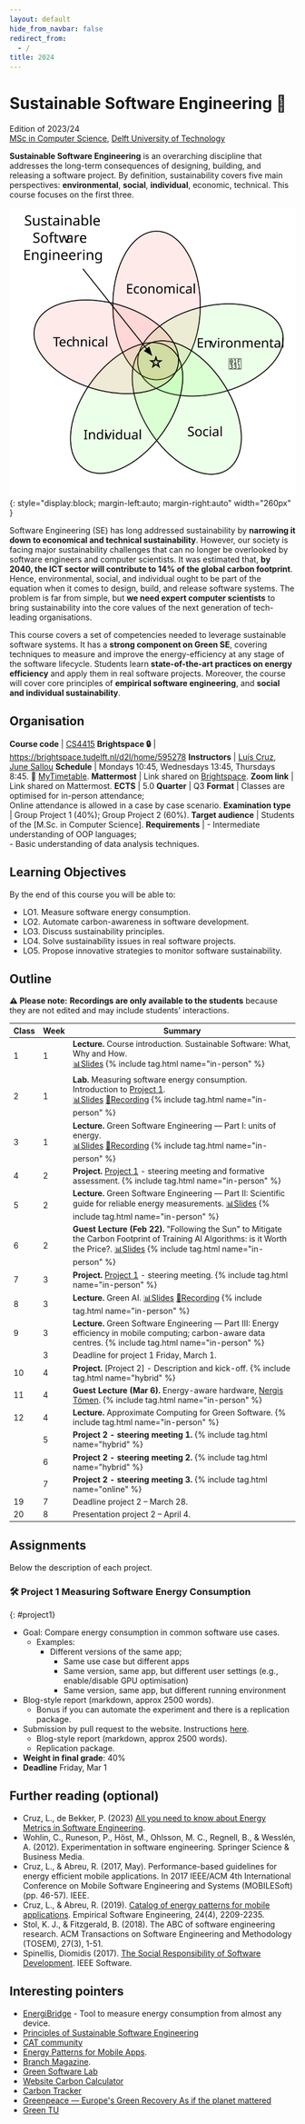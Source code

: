 ```yaml
---
layout: default
hide_from_navbar: false
redirect_from:
  - /
title: 2024
---
```


# Sustainable Software Engineering 🌱
Edition of 2023/24<br/>
[MSc in Computer Science], [Delft University of Technology]


**Sustainable Software Engineering** is an overarching discipline that addresses the long-term consequences of designing, building, and releasing a software project.
By definition, sustainability covers five main perspectives: **environmental**, **social**, **individual**, economic, technical.
This course focuses on the first three.

![Sustainability Domains](./img/domains.svg){: style="display:block; margin-left:auto; margin-right:auto" width="260px" }

Software Engineering (SE) has long addressed sustainability by **narrowing it down to economical and technical sustainability**.
However, our society is facing major sustainability challenges that can no longer be overlooked by software engineers and computer scientists.
It was estimated that, **by 2040, the ICT sector will contribute to 14% of the global carbon footprint**. Hence, environmental, social, and individual ought to be part of the equation when it comes to design, build, and release software systems.
The problem is far from simple, but **we need expert computer scientists** to bring sustainability into the core values of the next generation of tech-leading organisations.

This course covers a set of competencies needed to leverage sustainable software systems.
It has a **strong component on Green SE**, covering techniques to measure and improve the energy-efficiency at any stage of the software lifecycle.
Students learn **state-of-the-art practices on energy efficiency** and apply them in real software projects. Moreover, the course will cover core principles of **empirical software engineering**, and **social and individual sustainability**.

## Organisation

**Course code**       | [CS4415]
**Brightspace 🔒**    | <https://brightspace.tudelft.nl/d2l/home/595278>
**Instructors**       | [Luís Cruz], [June Sallou]
**Schedule**          |	Mondays 10:45, Wednesdays 13:45, Thursdays 8:45. 🔗 [MyTimetable].
**Mattermost**        | Link shared on [Brightspace](https://brightspace.tudelft.nl/d2l/home/595278).
**Zoom link**         | Link shared on Mattermost.
**ECTS** 	            | 5.0
**Quarter**           | Q3
**Format**            | Classes are optimised for in-person attendance;<br/>Online attendance is allowed in a case by case scenario.
**Examination type**  | Group Project 1 (40%); Group Project 2 (60%).
**Target audience**   |	Students of the [M.Sc. in Computer Science].
**Requirements** 	    | - Intermediate understanding of OOP languages;<br/> - Basic understanding of data analysis techniques.


## Learning Objectives

By the end of this course you will be able to:

- LO1. Measure software energy consumption.
- LO2. Automate carbon-awareness in software development.
- LO3. Discuss sustainability principles.
- LO4. Solve sustainability issues in real software projects.
- LO5. Propose innovative strategies to monitor software sustainability.

## Outline

**⚠️ Please note:** **Recordings are only available to the students** because they are not edited and may include students' interactions.


 Class | Week| Summary
-------| ----|----------|
 1     | 1   | **Lecture.** Course introduction. Sustainable Software: What, Why and How.<br/>[📊Slides][slides01]  {% include tag.html name="in-person" %}
 2     | 1   | **Lab.** Measuring software energy consumption. Introduction to [Project 1](#project1).<br/>[📊Slides][slides02] [🎥Recording][recording02]  {% include tag.html name="in-person" %}
 3     | 1   | **Lecture.** Green Software Engineering — Part I: units of energy.<br/>[📊Slides][slides03] [🎥Recording][recording03]  {% include tag.html name="in-person" %}
 4     | 2   | **Project.** [Project 1](#project1) - steering meeting and formative assessment. {% include tag.html name="in-person" %}
 5     | 2   | **Lecture.** Green Software Engineering — Part II: Scientific guide for reliable energy measurements. [📊Slides][slides05]  {% include tag.html name="in-person" %}
 6     | 2   | **Guest Lecture (Feb 22).** "Following the Sun" to Mitigate the Carbon Footprint of Training AI Algorithms: is it Worth the Price?. [📊Slides][slides06] {% include tag.html name="in-person" %} 
 7     | 3   | **Project.** [Project 1](#project1) - steering meeting. {% include tag.html name="in-person" %}
 8     | 3   | **Lecture.** Green AI. [📊Slides][slides08] [🎥Recording][recording08] {% include tag.html name="in-person" %}
 9     | 3   | **Lecture.** Green Software Engineering — Part III: Energy efficiency in mobile computing; carbon-aware data centres.  {% include tag.html name="in-person" %}
       | 3   | Deadline for project 1 Friday, March 1.
 10    | 4   | **Project.** [Project 2] - Description and kick-off. {% include tag.html name="hybrid" %}
 11    | 4   | **Guest Lecture (Mar 6).** Energy-aware hardware, [Nergis Tömen]. {% include tag.html name="in-person" %}  
 12    | 4   | **Lecture.** Approximate Computing for Green Software. {% include tag.html name="in-person" %}
       | 5   | **Project 2 - steering meeting 1.** {% include tag.html name="hybrid" %}
       | 6   | **Project 2 - steering meeting 2.** {% include tag.html name="hybrid" %}
       | 7   | **Project 2 - steering meeting 3.** {% include tag.html name="online" %}
 19    | 7   | Deadline project 2 – March 28.
 20    | 8   | Presentation project 2 – April 4.
 
## Assignments

Below the description of each project.

### 🛠 **Project 1** Measuring Software Energy Consumption
{: #project1}

- Goal: Compare energy consumption in common software use cases.
  - Examples:
    - Different versions of the same app;
      - Same use case but different apps
      - Same version, same app, but different user settings (e.g., enable/disable GPU optimisation)
      - Same version, same app, but different running environment
- Blog-style report (markdown, approx 2500 words).
  - Bonus if you can automate the experiment and there is a replication package.
- Submission by pull request to the website. Instructions [here](/course_sustainableSE/2024/p1_measuring_software/).
  - Blog-style report (markdown, approx 2500 words).
  - Replication package.
- **Weight in final grade**: 40%
- **Deadline** Friday, Mar 1


<!--
### 🛠 Project 2 – Hacking Sustainability

- **Goal:** Solve a Sustainable Software Engineering problem.
  - Identify/Describe 1 problem that should be fixed to help enabling sustainability in the software engineering industry/community.
  - Propose a solution. It can be a tool, framework, guidelines, etc.
  - Implement the solution.
  - Validation. (Depending on the idea) (side note: the cancelled class was all about this)
  - Dissemination/social impact. (Solution should be open source, welcome contributors, post on twitter, hacker news, reddit? Tool website?)
- **Deliverables.**
  - Paper-like article. (Min 4 pages, max 10)
  - Online git repo with open source codebase and/or replication package.
  - Presentation: 7 min + 5min Q&A
- **Weight in final grade**: 60%
- **Steering meeting/formative assessments**: Every week from week 5 to 9.
- **Deadline** Friday, March 31. (Grace period until April 14).
- Submission by pull request to the website. Instructions [here](/course_sustainableSE/2023/p2_hacking_sustainability/). **⭐️(new)**

  -->

## Further reading (optional)

- Cruz, L., de Bekker, P. (2023) [All you need to know about Energy Metrics in Software Engineering](https://luiscruz.github.io/2023/05/13/energy-units.html).
- Wohlin, C., Runeson, P., Höst, M., Ohlsson, M. C., Regnell, B., & Wesslén, A. (2012). Experimentation in software engineering. Springer Science & Business Media.
- Cruz, L., & Abreu, R. (2017, May). Performance-based guidelines for energy efficient mobile applications. In 2017 IEEE/ACM 4th International Conference on Mobile Software Engineering and Systems (MOBILESoft) (pp. 46-57). IEEE.
- Cruz, L., & Abreu, R. (2019). [Catalog of energy patterns for mobile applications](https://arxiv.org/abs/1901.03302). Empirical Software Engineering, 24(4), 2209-2235.
- Stol, K. J., & Fitzgerald, B. (2018). The ABC of software engineering research. ACM Transactions on Software Engineering and Methodology (TOSEM), 27(3), 1-51.
- Spinellis, Diomidis (2017). [The Social Responsibility of Software Development](https://ieeexplore.ieee.org/document/7888390). IEEE Software.

## Interesting pointers

- [EnergiBridge](https://github.com/tdurieux/energibridge) - Tool to measure energy consumption from almost any device.
- [Principles of Sustainable Software Engineering](https://principles.green)
- [CAT community](https://ClimateAction.tech)
- [Energy Patterns for Mobile Apps](https://tqrg.github.io/energy-patterns/).
- [Branch Magazine](https://branch.climateaction.tech).
- [Green Software Lab](https://greenlab.di.uminho.pt)
- [Website Carbon Calculator](https://www.websitecarbon.com)
- [Carbon Tracker](https://github.com/lfwa/carbontracker)
- [Greenpeace — Europe's Green Recovery As if the planet mattered](https://www.greenpeace.de/sites/www.greenpeace.de/files/publications/20201022_greenrecovery_f_es.pdf)
- [Green TU](https://www.tudelft.nl/sustainability/get-involved/greentu/)

[Delft University of Technology]: https://www.tudelft.nl
[MSc in Computer Science]: https://www.tudelft.nl/onderwijs/opleidingen/masters/cs/msc-computer-science
[Luís Cruz]: https://luiscruz.github.io
[June Sallou]: https://jnsll.github.io
[CS4415]: https://www.studiegids.tudelft.nl/a101_displayCourse.do?course_id=64344

[Nergis Tömen]:https://www.tudelft.nl/ewi/over-de-faculteit/afdelingen/intelligent-systems/pattern-recognition-bioinformatics/computer-vision-lab/people/nergis-toemen

[MyTimetable]: https://mytimetable.tudelft.nl/link?timetable.id=2021!module!01CD7133098AD9A864150E64E74F6D7F

[slides01]: https://surfdrive.surf.nl/files/index.php/s/S5mhezqxTcxwRuo
[slides02]: https://surfdrive.surf.nl/files/index.php/s/pbNRKD1bhwrO4M8
[slides03]: https://surfdrive.surf.nl/files/index.php/s/2MA4dOqfkkh0ahZ
[slides05]: https://surfdrive.surf.nl/files/index.php/s/yF5xeUhKwswqTgf
[slides06]: https://surfdrive.surf.nl/files/index.php/s/92ccqZvWuaKiBnG
[slides08]: https://surfdrive.surf.nl/files/index.php/s/7MGFZTYjKsPEtvm
[slides09]: https://surfdrive.surf.nl/files/index.php/s/8J8V9gLTtHIQsJZ

[recording02]: https://surfdrive.surf.nl/files/index.php/s/KMHng2kLIfJZckB
[recording03]: https://surfdrive.surf.nl/files/index.php/s/ahRF66cM1ZnW1k9
[recording08]: https://surfdrive.surf.nl/files/index.php/s/GEk7GXs6PWl4wka
